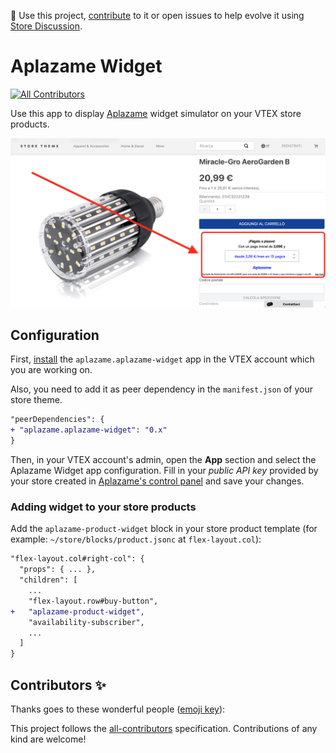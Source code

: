 📢 Use this project, [contribute](https://github.com/vtex-apps/CHANGEME) to it or open issues to help evolve it using [Store Discussion](https://github.com/vtex-apps/store-discussion).

# Aplazame Widget

<!-- DOCS-IGNORE:start -->
<!-- ALL-CONTRIBUTORS-BADGE:START - Do not remove or modify this section -->
[![All Contributors](https://img.shields.io/badge/all_contributors-0-orange.svg?style=flat-square)](#contributors-)
<!-- ALL-CONTRIBUTORS-BADGE:END -->
<!-- DOCS-IGNORE:end -->

Use this app to display [Aplazame](https://aplazame.com/) widget simulator on your VTEX store products.

![Example Screenshot](example-screenshot.png)

## Configuration

First, [install](https://vtex.io/docs/recipes/development/installing-an-app/) the `aplazame.aplazame-widget` app in the VTEX account which you are working on.

Also, you need to add it as peer dependency in the `manifest.json` of your store theme.

```diff
"peerDependencies": {
+ "aplazame.aplazame-widget": "0.x"
}
```

Then, in your VTEX account's admin, open the **App** section and select the Aplazame Widget app configuration. Fill in your *public API key* provided by your store created in [Aplazame's control panel](https://vendors.aplazame.com/) and save your changes.

### Adding widget to your store products

Add the `aplazame-product-widget` block in your store product template (for example: `~/store/blocks/product.jsonc` at `flex-layout.col`):

```diff
"flex-layout.col#right-col": {
  "props": { ... },
  "children": [
    ...
    "flex-layout.row#buy-button",
+   "aplazame-product-widget",
    "availability-subscriber",
    ...
  ]
}
```

<!-- DOCS-IGNORE:start -->
## Contributors ✨

Thanks goes to these wonderful people ([emoji key](https://allcontributors.org/docs/en/emoji-key)):

<!-- ALL-CONTRIBUTORS-LIST:START - Do not remove or modify this section -->
<!-- prettier-ignore-start -->
<!-- markdownlint-disable -->
<!-- markdownlint-enable -->
<!-- prettier-ignore-end -->
<!-- ALL-CONTRIBUTORS-LIST:END -->

This project follows the [all-contributors](https://github.com/all-contributors/all-contributors) specification. Contributions of any kind are welcome!
<!-- DOCS-IGNORE:end -->
